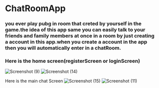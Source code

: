# ChatRoomApp
### you ever play pubg in room that creted by yourself in the game.the idea of this app same you can easily talk to your friends and family members at once in a room by just creating a account in this app.when you create a account in the app then you will automatically enter in a chatRoom.
### Here is the home screen(registerScreen or loginScreen)
![Screenshot (9)](https://user-images.githubusercontent.com/42707954/80277717-8fcba000-870e-11ea-9aeb-59c7c6446b99.png)
![Screenshot (14)](https://user-images.githubusercontent.com/42707954/80277971-5300a880-8710-11ea-80fe-2969054a8aa6.png)

Here is the main chat Screen
![Screenshot (15)](https://user-images.githubusercontent.com/42707954/80278008-965b1700-8710-11ea-9ad0-692a528635f8.png)
![Screenshot (11)](https://user-images.githubusercontent.com/42707954/80277825-58112800-870f-11ea-8c1f-0fe785ddd8a8.png)

